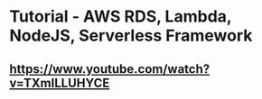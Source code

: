 # Tutorial - AWS RDS, Lambda, NodeJS, Serverless Framework

## https://www.youtube.com/watch?v=TXmILLUHYCE